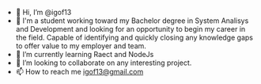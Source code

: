 - 👋 Hi, I’m @igof13
- 👀 I'm a student working toward my Bachelor degree in System Analisys and Development and looking for an opportunity to begin
my career in the field. Capable of identifying and quickly closing any knowledge gaps to offer value to my employer and team.
- 🌱 I’m currently learning Raect and NodeJs
- 💞️ I’m looking to collaborate on any interesting project.
- 📫 How to reach me igof13@gmail.com

<!---
igof13/igof13 is a ✨ special ✨ repository because its `README.md` (this file) appears on your GitHub profile.
You can click the Preview link to take a look at your changes.
--->

